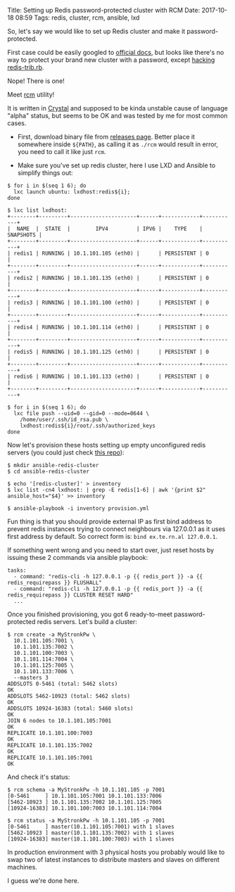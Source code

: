 Title: Setting up Redis password-protected cluster with RCM
Date: 2017-10-18 08:59
Tags: redis, cluster, rcm, ansible, lxd

So, let's say we would like to set up Redis cluster and make it password-protected.

First case could be easily googled to [official docs](https://redis.io/topics/cluster-tutorial), but looks like there's no way to protect your brand new cluster with a password, except [hacking redis-trib.rb](https://trodzen.wordpress.com/2017/02/09/redis-cluster-with-passwords/).

Nope! There is one!

Meet [rcm](https://github.com/maiha/rcm.cr) utility!

It is written in [Crystal](http://crystal-lang.org/) and supposed to be kinda unstable cause of language "alpha" status, but seems to be OK and was tested by me for most common cases.

- First, download binary file from [releases page](https://github.com/maiha/rcm.cr/releases). Better place it somewhere inside `${PATH}`, as calling it as `./rcm` would result in error, you need to call it like just `rcm`.

- Make sure you've set up redis cluster, here I use LXD and Ansible to simplify things out:

```
$ for i in $(seq 1 6); do
  lxc launch ubuntu: lxdhost:redis${i};
done

$ lxc list lxdhost:
+--------+---------+---------------------+------+------------+-----------+
|  NAME  |  STATE  |        IPV4         | IPV6 |    TYPE    | SNAPSHOTS |
+--------+---------+---------------------+------+------------+-----------+
| redis1 | RUNNING | 10.1.101.105 (eth0) |      | PERSISTENT | 0         |
+--------+---------+---------------------+------+------------+-----------+
| redis2 | RUNNING | 10.1.101.135 (eth0) |      | PERSISTENT | 0         |
+--------+---------+---------------------+------+------------+-----------+
| redis3 | RUNNING | 10.1.101.100 (eth0) |      | PERSISTENT | 0         |
+--------+---------+---------------------+------+------------+-----------+
| redis4 | RUNNING | 10.1.101.114 (eth0) |      | PERSISTENT | 0         |
+--------+---------+---------------------+------+------------+-----------+
| redis5 | RUNNING | 10.1.101.125 (eth0) |      | PERSISTENT | 0         |
+--------+---------+---------------------+------+------------+-----------+
| redis6 | RUNNING | 10.1.101.133 (eth0) |      | PERSISTENT | 0         |
+--------+---------+---------------------+------+------------+-----------+

$ for i in $(seq 1 6); do
  lxc file push --uid=0 --gid=0 --mode=0644 \
    /home/user/.ssh/id_rsa.pub \
    lxdhost:redis${i}/root/.ssh/authorized_keys
done
```

Now let's provision these hosts setting up empty unconfigured redis servers (you could just check [this repo](https://github.com/agrrh/ansible-redis-cluster)):

```
$ mkdir ansible-redis-cluster
$ cd ansible-redis-cluster

$ echo '[redis-cluster]' > inventory
$ lxc list -cn4 lxdhost: | grep -E redis[1-6] | awk '{print $2" ansible_host="$4}' >> inventory

$ ansible-playbook -i inventory provision.yml
```

Fun thing is that you should provide external IP as first bind address to prevent redis instances trying to connect neighbours via 127.0.0.1 as it uses first address by default. So correct form is: `bind ex.te.rn.al 127.0.0.1`.

If something went wrong and you need to start over, just reset hosts by issuing these 2 commands via ansible playbook:

```
tasks:
  - command: "redis-cli -h 127.0.0.1 -p {{ redis_port }} -a {{ redis_requirepass }} FLUSHALL"
  - command: "redis-cli -h 127.0.0.1 -p {{ redis_port }} -a {{ redis_requirepass }} CLUSTER RESET HARD"
  ...
```

Once you finished provisioning, you got 6 ready-to-meet password-protected redis servers. Let's build a cluster:

```
$ rcm create -a MyStronkPw \
  10.1.101.105:7001 \
  10.1.101.135:7002 \
  10.1.101.100:7003 \
  10.1.101.114:7004 \
  10.1.101.125:7005 \
  10.1.101.133:7006 \
  --masters 3
ADDSLOTS 0-5461 (total: 5462 slots)
OK
ADDSLOTS 5462-10923 (total: 5462 slots)
OK
ADDSLOTS 10924-16383 (total: 5460 slots)
OK
JOIN 6 nodes to 10.1.101.105:7001
OK
REPLICATE 10.1.101.100:7003
OK
REPLICATE 10.1.101.135:7002
OK
REPLICATE 10.1.101.105:7001
OK
```

And check it's status:

```
$ rcm schema -a MyStronkPw -h 10.1.101.105 -p 7001
[0-5461     ] 10.1.101.105:7001 10.1.101.133:7006
[5462-10923 ] 10.1.101.135:7002 10.1.101.125:7005
[10924-16383] 10.1.101.100:7003 10.1.101.114:7004

$ rcm status -a MyStronkPw -h 10.1.101.105 -p 7001
[0-5461     ] master(10.1.101.105:7001) with 1 slaves
[5462-10923 ] master(10.1.101.135:7002) with 1 slaves
[10924-16383] master(10.1.101.100:7003) with 1 slaves
```

In production environment with 3 physical hosts you probably would like to swap two of latest instances to distribute masters and slaves on different machines.

I guess we're done here.
